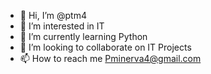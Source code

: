 - 👋 Hi, I’m @ptm4
- 👀 I’m interested in IT
- 🌱 I’m currently learning Python
- 💞️ I’m looking to collaborate on IT Projects
- 📫 How to reach me Pminerva4@gmail.com

<!---
ptm4/ptm4 is a ✨ special ✨ repository because its `README.md` (this file) appears on your GitHub profile.
You can click the Preview link to take a look at your changes.
--->
